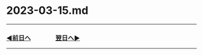 # 2023-03-15.md
---
### [◀️前日へ](https://github.com/yuasys/chatty-journal/blob/main/2023/03/2023-03-14.md)&emsp;&emsp;&emsp;&emsp;[翌日へ▶️](https://github.com/yuasys/chatty-journal/blob/main/2023/03/2023-03-16.md)

---

